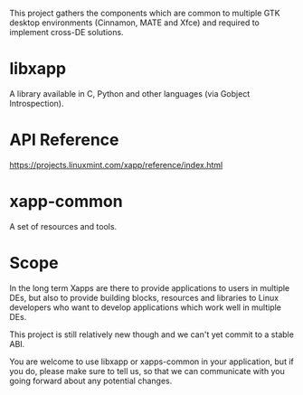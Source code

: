 This project gathers the components which are common to multiple GTK desktop environments (Cinnamon, MATE and Xfce) and required to implement cross-DE solutions.

# libxapp

A library available in C, Python and other languages (via Gobject Introspection).

# API Reference

https://projects.linuxmint.com/xapp/reference/index.html

# xapp-common

A set of resources and tools.

# Scope

In the long term Xapps are there to provide applications to users in multiple DEs, but also to provide building blocks, resources and libraries to Linux developers who want to develop applications which work well in multiple DEs.

This project is still relatively new though and we can't yet commit to a stable ABI.

You are welcome to use libxapp or xapps-common in your application, but if you do, please make sure to tell us, so that we can communicate with you going forward about any potential changes.
